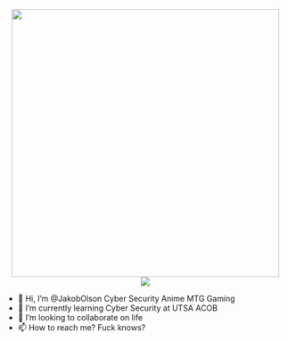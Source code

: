 <div id="header" align="center">
  <img src="https://media.giphy.com/media/SSDg9DIj68VdfksTDb/giphy.gif" width="480"/>
</div>
<div id:"badge" align="center">
  <img src="https://img.shields.io/twitter/follow/FrosttTx?style=social">
 </div>
 
- 👋 Hi, I’m @JakobOlson
Cyber Security
Anime
MTG
Gaming
- 🌱 I’m currently learning Cyber Security at UTSA ACOB
- 💞️ I’m looking to collaborate on life
- 📫 How to reach me? Fuck knows?

<!---
JakobOlson/JakobOlson is a ✨ special ✨ repository because its `README.md` (this file) appears on your GitHub profile.
You can click the Preview link to take a look at your changes.
--->
